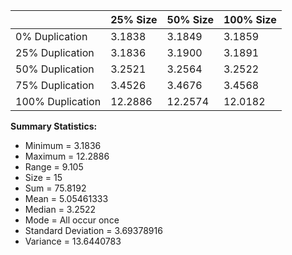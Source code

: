 |                  | 25% Size | 50% Size | 100% Size |
|------------------|----------|----------|-----------|
| 0% Duplication   | 3.1838   | 3.1849   | 3.1859    |
| 25% Duplication  | 3.1836   | 3.1900   | 3.1891    |
| 50% Duplication  | 3.2521   | 3.2564   | 3.2522    |
| 75% Duplication  | 3.4526   | 3.4676   | 3.4568    |
| 100% Duplication | 12.2886  | 12.2574  | 12.0182   |

**Summary Statistics:**
- Minimum	=	3.1836
- Maximum =	12.2886
- Range =	9.105
- Size =	15
- Sum =	75.8192
- Mean =	5.05461333
- Median =	3.2522
- Mode =	All occur once
- Standard Deviation =	3.69378916
- Variance =	13.6440783
